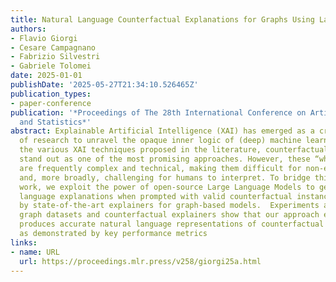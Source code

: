 ```yaml
---
title: Natural Language Counterfactual Explanations for Graphs Using Large Language Models
authors:
- Flavio Giorgi
- Cesare Campagnano
- Fabrizio Silvestri
- Gabriele Tolomei
date: 2025-01-01
publishDate: '2025-05-27T21:34:10.526465Z'
publication_types:
- paper-conference
publication: '*Proceedings of The 28th International Conference on Artificial Intelligence
  and Statistics*'
abstract: Explainable Artificial Intelligence (XAI) has emerged as a critical area
  of research to unravel the opaque inner logic of (deep) machine learning models.  Among
  the various XAI techniques proposed in the literature, counterfactual explanations
  stand out as one of the most promising approaches. However, these “what-if” explanations
  are frequently complex and technical, making them difficult for non-experts to understand
  and, more broadly, challenging for humans to interpret. To bridge this gap, in this
  work, we exploit the power of open-source Large Language Models to generate natural
  language explanations when prompted with valid counterfactual instances produced
  by state-of-the-art explainers for graph-based models.  Experiments across several
  graph datasets and counterfactual explainers show that our approach effectively
  produces accurate natural language representations of counterfactual instances,
  as demonstrated by key performance metrics
links:
- name: URL
  url: https://proceedings.mlr.press/v258/giorgi25a.html
---
```


